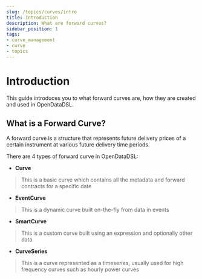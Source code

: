 ```yaml
---
slug: /topics/curves/intro
title: Introduction
description: What are forward curves?
sidebar_position: 1
tags:
- curve_management
- curve
- topics
---
```

Introduction
=============

This guide introduces you to what forward curves are, how they are created and used in OpenDataDSL.  

## What is a Forward Curve?
A forward curve is a structure that represents future delivery prices of a certain instrument at various future delivery time periods.

There are 4 types of forward curve in OpenDataDSL:

* **Curve**
> This is a basic curve which contains all the metadata and forward contracts for a specific date
* **EventCurve**
> This is a dynamic curve built on-the-fly from data in events
* **SmartCurve**
> This is a custom curve built using an expression and optionally other data
* **CurveSeries**
> This is a curve represented as a timeseries, usually used for high frequency curves such as hourly power curves


